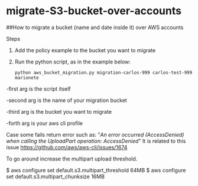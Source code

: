 # migrate-S3-bucket-over-accounts
##How to migrate a bucket (name and date inside it) over AWS accounts


Steps

1) Add the policy example to the bucket you want to migrate
2) Run the python script, as in the example below:

       python aws_bucket_migration.py migration-carlos-999 carlos-test-999 marionete
        
-first arg is the script itself
        
-second arg is the name of your migration bucket
                  
-third arg is the bucket you want to migrate
                  
-forth arg is your aws cli profile


Case some fails return error such as: "_An error occurred (AccessDenied) when calling the UploadPart operation: AccessDenied_"
It is related to this issue https://github.com/aws/aws-cli/issues/1674

To go around increase the multipart upload threshold.

$ aws configure set default.s3.multipart_threshold 64MB
$ aws configure set default.s3.multipart_chunksize 16MB
